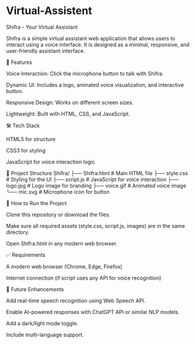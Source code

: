 # Virtual-Assistent
Shifra - Your Virtual Assistant

Shifra is a simple virtual assistant web application that allows users to interact using a voice interface. It is designed as a minimal, responsive, and user-friendly assistant interface.

📌 Features

Voice Interaction: Click the microphone button to talk with Shifra.

Dynamic UI: Includes a logo, animated voice visualization, and interactive button.

Responsive Design: Works on different screen sizes.

Lightweight: Built with HTML, CSS, and JavaScript.

🛠️ Tech Stack

HTML5 for structure

CSS3 for styling

JavaScript for voice interaction logic

📂 Project Structure
Shifra/
├── Shifra.html        # Main HTML file
├── style.css          # Styling for the UI
├── script.js          # JavaScript for voice interaction
├── logo.jpg           # Logo image for branding
├── voice.gif          # Animated voice image
└── mic.svg            # Microphone icon for button

🚀 How to Run the Project

Clone this repository or download the files.

Make sure all required assets (style.css, script.js, images) are in the same directory.

Open Shifra.html in any modern web browser.

✅ Requirements

A modern web browser (Chrome, Edge, Firefox)

Internet connection (if script uses any API for voice recognition)

🎯 Future Enhancements

Add real-time speech recognition using Web Speech API.

Enable AI-powered responses with ChatGPT API or similar NLP models.

Add a dark/light mode toggle.

Include multi-language support.

 
